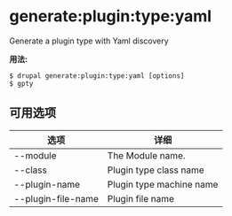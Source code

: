 # generate:plugin:type:yaml
Generate a plugin type with Yaml discovery

**用法:**
```
$ drupal generate:plugin:type:yaml [options]
$ gpty  
```

## 可用选项
选项 | 详细
-------|-------------
--module | The Module name.
--class | Plugin type class name
--plugin-name | Plugin type machine name
--plugin-file-name | Plugin file name
